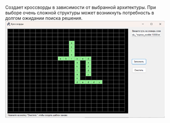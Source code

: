 Создает кроссворды в зависимости от выбранной архитектуры. При выборе очень сложной структуры может возникнуть потребность в долгом ожидании поиска решения.
![Alt text](screenshots/image_2024-10-22_00-15-24.png)
